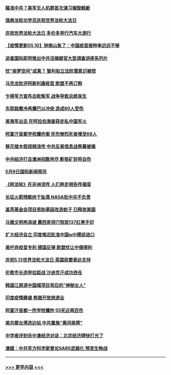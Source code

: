 #### [瞄准中共？美军无人机群首次演习摧毁舰艇](../pages/prog202/a103114639.md?t=05101301) 
#### [瑞典法轮功学员庆祝世界法轮大法日](../pages/prog202/a103114578.md?t=05101301) 
#### [庆祝世界法轮大法日 多伦多举行汽车大游行](../pages/prog202/a103114541.md?t=05101301) 
#### [【疫情更新05.10】钟南山急了：中国疫苗接种率远远不够](../pages/prog202/a103114528.md?t=05101301) 
#### [追查国际即将推出中共活摘器官大型调查讲座系列片](../pages/prog202/a103114477.md?t=05101301) 
#### [忧“盗梦空间”成真？ 智利拟立法防潜意识被控](../pages/prog202/a103114461.md?t=05101301) 
#### [马克龙批评阿斯利康疫苗 欧盟不再订购](../pages/prog202/a103114471.md?t=05101301) 
#### [乍得军方宣布击败叛军 战争导致总统丧生](../pages/prog202/a103114473.md?t=05101301) 
#### [东耶路撒冷再爆巴以冲突 造成80人受伤](../pages/prog202/a103114454.md?t=05101301) 
#### [美海军出击 在阿拉伯海查获走私中国军火](../pages/prog202/a103114452.md?t=05101301) 
#### [阿富汗首都学校爆炸案 死伤惨烈死者增至68人](../pages/prog202/a103114447.md?t=05101301) 
#### [移花接木假视频流传 中共反美信息战黑幕被揭](../pages/prog202/a103114372.md?t=05101301) 
#### [中共经济打击澳洲招数用尽 断铁矿砂将自伤](../pages/prog202/a103114355.md?t=05101301) 
#### [5月9日国际新闻简讯](../pages/prog202/a103114329.md?t=05101301) 
#### [《转法轮》在非洲流传 人们奔走相告传福音](../pages/prog202/a103114323.md?t=05101301) 
#### [长征火箭残骸终于坠落 NASA批中共不负责](../pages/prog202/a103114314.md?t=05101301) 
#### [盖茨基金会项目资助基因改造蚊子 已释放美国](../pages/prog202/a103114296.md?t=05101301) 
#### [马雅文明再添谜 墨西哥洞穴惊现137红黑手印](../pages/prog202/a103109062.md?t=05101301) 
#### [扩大经济自立 印度推迟批准中国wifi模组进口](../pages/prog202/a103114162.md?t=05101301) 
#### [美吁弃疫苗专利 德国反弹 欧盟忧让中俄得利](../pages/prog202/a103114139.md?t=05101301) 
#### [庆祝5.13世界法轮大法日 英国政要表达支持](../pages/prog202/a103114117.md?t=05101301) 
#### [伦敦市长选举拉距战 沙迪克汗成功连任](../pages/prog202/a103114122.md?t=05101301) 
#### [韩国江原道中国城项目背后的“神秘女人”](../pages/prog202/a103114061.md?t=05101301) 
#### [印度疫情肆虐 希腊开放旅游业](../pages/prog202/a103113935.md?t=05101301) 
#### [阿富汗首都一所学校爆炸 55死近两百伤](../pages/prog202/a103113923.md?t=05101301) 
#### [美共要台湾选边站 中共重施“离间美蒋”](../pages/prog202/a103113245.md?t=05101301) 
#### [中学者评封杀中澳经济对话：北京经济牌快打光了](../pages/prog202/a103113925.md?t=05101301) 
#### [澳媒：中共军方科学家曾论SARS武器化 预言生物战](../pages/prog202/a103113902.md?t=05101301) 

----
#### [ >>> 更早内容 <<< ](../indexes/prog202-earlier.md)

